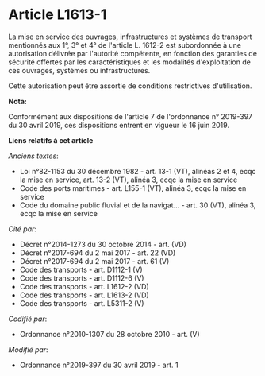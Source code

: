 # Article L1613-1

La mise en service des ouvrages, infrastructures et systèmes de transport mentionnés aux 1°, 3° et 4° de l'article L. 1612-2
est subordonnée à une autorisation délivrée par l'autorité compétente, en fonction des garanties de sécurité offertes par les
caractéristiques et les modalités d'exploitation de ces ouvrages, systèmes ou infrastructures.

Cette autorisation peut être assortie de conditions restrictives d'utilisation.

**Nota:**

Conformément aux dispositions de l'article 7 de l'ordonnance n° 2019-397 du 30 avril 2019, ces dispositions entrent en
vigueur le 16 juin 2019.

**Liens relatifs à cet article**

_Anciens textes_:

  - Loi n°82-1153 du 30 décembre 1982 - art. 13-1 (VT), alinéas 2 et 4, ecqc la mise en service, art. 13-2 (VT), alinéa 3, ecqc la mise en service
  - Code des ports maritimes - art. L155-1 (VT), alinéa 3, ecqc la mise en service
  - Code du domaine public fluvial et de la navigat... - art. 30 (VT), alinéa 3, ecqc la mise en service

_Cité par_:

  - Décret n°2014-1273 du 30 octobre 2014 - art. (VD)
  - Décret n°2017-694 du 2 mai 2017 - art. 22 (VD)
  - Décret n°2017-694 du 2 mai 2017 - art. 61 (V)
  - Code des transports - art. D1112-1 (V)
  - Code des transports - art. D1112-6 (V)
  - Code des transports - art. L1612-2 (VD)
  - Code des transports - art. L1613-2 (VD)
  - Code des transports - art. L5311-2 (V)

_Codifié par_:

  - Ordonnance n°2010-1307 du 28 octobre 2010 - art. (V)

_Modifié par_:

  - Ordonnance n°2019-397 du 30 avril 2019 - art. 1

